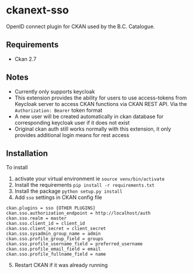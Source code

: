 # ckanext-sso
OpenID connect plugin for CKAN used by the B.C. Catalogue.

## Requirements
- Ckan 2.7

## Notes
- Currently only supports keycloak
- This extension provides the ability for users to use access-tokens from Keycloak server to access CKAN functions via CKAN REST API. Via the `Authorization: Bearer` token format
- A new user will be created automatically in ckan database for corresponding keycloak user if it does not exist
- Original ckan auth still works normally with this extension, it only provides additional login means for rest access

## Installation
To install
1) activate your virtual environment ie `source venv/bin/activate`
2) Install the requirements `pip install -r requirements.txt`
3) Install the package `python setup.py install`
4) Add `sso` settings in CKAN config file
```
ckan.plugins = sso {OTHER PLUGINS}
ckan.sso.authorization_endpoint = http://localhost/auth
ckan.sso.realm = master
ckan.sso.client_id = client_id
ckan.sso.client_secret = client_secret
ckan.sso.sysadmin_group_name = admin
ckan.sso.profile_group_field = groups
ckan.sso.profile_username_field = preferred_username
ckan.sso.profile_email_field = email
ckan.sso.profile_fullname_field = name
```
5) Restart CKAN if it was already running